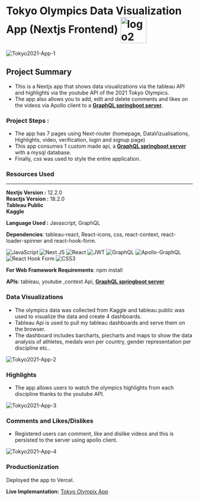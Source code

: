 # Tokyo Olympics Data Visualization App (Nextjs Frontend) <img src="https://i.ibb.co/nPRnS5X/logo2.jpg" alt="logo2" border="0" align="center" width="70" border-radius="15">
<img src="https://i.ibb.co/vZvfNNh/Tokyo2021-App-1.png" alt="Tokyo2021-App-1" border="0">

## Project Summary 
* This is a Nextjs app that shows data visualizations via the tableau API and highlights via the youtube API of the 2021 Tokyo Olympics.
* The app also allows you to add, edit and delete comments and likes on the videos via Apollo client to a [**GraphQL springboot server**](https://github.com/mk870/TokyoOlympix-GraphQL-Backend). 

### Project Steps :
* The app has 7 pages using Next-router (homepage, DataVizualisations, Highlights, video, verification, login and signup page)
* This app consumes 1 custom made api, a [**GraphQL springboot server**](https://github.com/mk870/TokyoOlympix-GraphQL-Backend)  with a mysql database.
* Finally, css was used to style the entire application.

### **Resources Used**
***
**Nextjs Version :** 12.2.0  
**Reactjs Version :** 18.2.0  
**Tableau Public**  
**Kaggle** 

**Language Used :** Javascript, GraphQL

**Dependencies**:  tableau-react, React-icons, css, react-context, react-loader-spinner and react-hook-form.  

![JavaScript](https://img.shields.io/badge/javascript-%23323330.svg?style=flat&logo=javascript&logoColor=%23F7DF1E) ![Next JS](https://img.shields.io/badge/Next-black?style=flat&logo=next.js&logoColor=white) ![React](https://img.shields.io/badge/react-%2320232a.svg?style=flat&logo=react&logoColor=%2361DAFB)	![JWT](https://img.shields.io/badge/JWT-black?style=flat&logo=JSON%20web%20tokens) ![GraphQL](https://img.shields.io/badge/-GraphQL-E10098?style=flat&logo=graphql&logoColor=white) ![Apollo-GraphQL](https://img.shields.io/badge/-ApolloGraphQL-311C87?style=flat&logo=apollo-graphql) ![React Hook Form](https://img.shields.io/badge/React%20Hook%20Form-%23EC5990.svg?style=flat&logo=reacthookform&logoColor=white) ![CSS3](https://img.shields.io/badge/css3-%231572B6.svg?style=flat&logo=css3&logoColor=white)

**For Web Framework Requirements**: npm install

**APIs**: tableau, youtube ,context Api, [**GraphQL springboot server**](https://github.com/mk870/TokyoOlympix-GraphQL-Backend) 



### **Data Visualizations** 
* The olympics data was collected from Kaggle and tableau public was used to visualize the data and create 4 dashboards.
* Tableau Api is used to pull my tableau dashboards and serve them on the browser.
* The dashboard includes barcharts, piecharts and maps to show the data analysis of athletes, medals won per country, gender representation per discipline etc..

<img src="https://i.ibb.co/H46BD3S/Tokyo2021-App-2.png" alt="Tokyo2021-App-2" border="0">

### **Highlights**  
* The app allows users to watch the olympics highlights from each discipline thanks to the youtube API.


<img src="https://i.ibb.co/vLkfkzp/Tokyo2021-App-3.png" alt="Tokyo2021-App-3" border="0">

### **Comments and Likes/Dislikes**  
* Registered users can comment, like and dislike videos and this is persisted to the server using apollo client.
  

<img src="https://i.ibb.co/30tXN0b/Tokyo2021-App-4.png" alt="Tokyo2021-App-4" border="0">


### **Productionization**
Deployed the app to Vercel.

**Live Implemantation:** [Tokyo Olympix App](https://tokyo-olympix.vercel.app)
